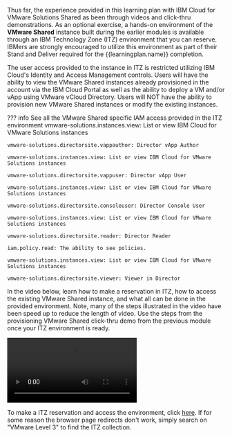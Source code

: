 Thus far, the experience provided in this learning plan with IBM Cloud for VMware Solutions Shared as been through videos and click-thru demonstrations. As an optional exercise, a hands-on environment of the **VMware Shared** instance built during the earlier modules is available through an IBM Technology Zone (ITZ) environment that you can reserve. IBMers are strongly encouraged to utilize this environment as part of their Stand and Deliver required for the {{learningplan.name}} completion.

The user access provided to the instance in ITZ is restricted utilizing IBM Cloud's Identity and Access Management controls. Users will have the ability to view the VMware Shared instances already provisioned in the account via the IBM Cloud Portal as well as the ability to deploy a VM and/or vApp using VMware vCloud Directory. Users will NOT have the ability to provision new VMware Shared instances or modify the existing instances.

??? info See all the VMware Shared specific IAM access provided in the ITZ environment
    vmware-solutions.instances.view: List or view IBM Cloud for VMware Solutions instances

    vmware-solutions.directorsite.vappauthor: Director vApp Author

    vmware-solutions.instances.view: List or view IBM Cloud for VMware Solutions instances

    vmware-solutions.directorsite.vappuser: Director vApp User

    vmware-solutions.instances.view: List or view IBM Cloud for VMware Solutions instances

    vmware-solutions.directorsite.consoleuser: Director Console User

    vmware-solutions.instances.view: List or view IBM Cloud for VMware Solutions instances

    vmware-solutions.directorsite.reader: Director Reader

    iam.policy.read: The ability to see policies.

    vmware-solutions.instances.view: List or view IBM Cloud for VMware Solutions instances

    vmware-solutions.directorsite.viewer: Viewer in Director

In the video below, learn how to make a reservation in ITZ, how to access the existing VMware Shared instance, and what all can be done in the provided environment. Note, many of the steps illustrated in the video have been speed up to reduce the length of video. Use the steps from the provisioning VMware Shared click-thru demo from the previous module once your ITZ environment is ready.

![type:video](./_videos/VMwareShared-HandsOn-final.mp4)

To make a ITZ reservation and access the environment, click <a href="https://techzone.ibm.com/collection/ibm-cloud-for-vmware-level-3" target="_blank">here</a>. If for some reason the browser page redirects don't work, simply search on "VMware Level 3" to find the ITZ collection.
